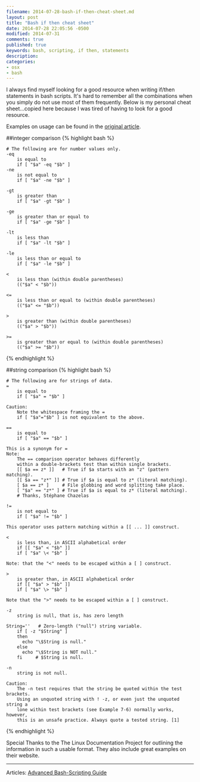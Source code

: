 ```yaml
---
filename: 2014-07-28-bash-if-then-cheat-sheet.md
layout: post
title: "Bash if then cheat sheet"
date: 2014-07-28 22:05:56 -0500
modified: 2014-07-31
comments: true
published: true
keywords: bash, scripting, if then, statements
description: 
categories: 
- osx 
- bash
---
```


I always find myself looking for a good resource when writing if/then statements in bash scripts. It's hard to remember all the combinations when you simply do not use most of them frequently. Below is my personal cheat sheet...copied here because I was tired of having to look for a good resource.   

Examples on usage can be found in the [original article](http://tldp.org/LDP/abs/html/comparison-ops.html).

##integer comparison
{% highlight bash %}

	# The following are for number values only.
	-eq
		is equal to
		if [ "$a" -eq "$b" ]
	-ne
		is not equal to
		if [ "$a" -ne "$b" ]

	-gt
		is greater than
		if [ "$a" -gt "$b" ]

	-ge
		is greater than or equal to
		if [ "$a" -ge "$b" ]

	-lt
		is less than
		if [ "$a" -lt "$b" ]

	-le
		is less than or equal to
		if [ "$a" -le "$b" ]

	<
		is less than (within double parentheses)
		(("$a" < "$b"))

	<=
		is less than or equal to (within double parentheses)
		(("$a" <= "$b"))

	>
		is greater than (within double parentheses)
		(("$a" > "$b"))

	>=
		is greater than or equal to (within double parentheses)
		(("$a" >= "$b"))
{% endhighlight %}


##string comparison
{% highlight bash %}

	# The following are for strings of data.
	=
		is equal to
		if [ "$a" = "$b" ]

	Caution:	
		Note the whitespace framing the =
		if [ "$a"="$b" ] is not equivalent to the above.

	==
		is equal to
		if [ "$a" == "$b" ]

	This is a synonym for =
	Note:	
		The == comparison operator behaves differently 
		within a double-brackets test than within single brackets.
		[[ $a == z* ]]   # True if $a starts with an "z" (pattern matching).
		[[ $a == "z*" ]] # True if $a is equal to z* (literal matching).
		[ $a == z* ]     # File globbing and word splitting take place.
		[ "$a" == "z*" ] # True if $a is equal to z* (literal matching).
		# Thanks, Stéphane Chazelas

	!=
		is not equal to
		if [ "$a" != "$b" ]

	This operator uses pattern matching within a [[ ... ]] construct.

	<
		is less than, in ASCII alphabetical order
		if [[ "$a" < "$b" ]]
		if [ "$a" \< "$b" ]

	Note: that the "<" needs to be escaped within a [ ] construct.

	>
		is greater than, in ASCII alphabetical order
		if [[ "$a" > "$b" ]]
		if [ "$a" \> "$b" ]

	Note that the ">" needs to be escaped within a [ ] construct.

	-z
		string is null, that is, has zero length

	String=''   # Zero-length ("null") string variable.
		if [ -z "$String" ]
		then
		  echo "\$String is null."
		else
		  echo "\$String is NOT null."
		fi     # $String is null.

	-n
		string is not null.

	Caution:
		The -n test requires that the string be quoted within the test brackets. 
		Using an unquoted string with ! -z, or even just the unquoted string a
		lone within test brackets (see Example 7-6) normally works, however, 
		this is an unsafe practice. Always quote a tested string. [1]
{% endhighlight %}

Special Thanks to the The Linux Documentation Project for outlining the information in such a usable format. They also include great examples on their website.

---

Articles: 
[Advanced Bash-Scripting Guide](http://tldp.org/LDP/abs/html/comparison-ops.html)  

